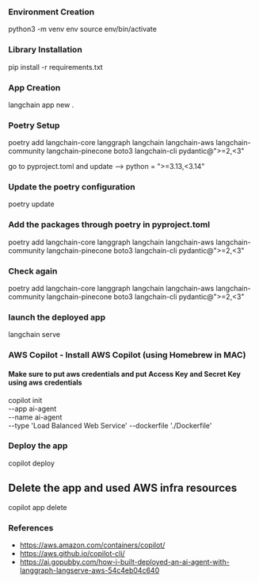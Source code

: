 ### Environment Creation
python3 -m venv env
source env/bin/activate

### Library Installation
pip install -r requirements.txt

### App Creation
langchain app new .

### Poetry Setup
poetry add langchain-core langgraph langchain langchain-aws langchain-community langchain-pinecone boto3 langchain-cli pydantic@">=2,<3"

go to pyproject.toml and update --> python = ">=3.13,<3.14"

### Update the poetry configuration
poetry update

### Add the packages through poetry in pyproject.toml
poetry add langchain-core langgraph langchain langchain-aws langchain-community langchain-pinecone boto3 langchain-cli pydantic@">=2,<3"

### Check again
poetry add langchain-core langgraph langchain langchain-aws langchain-community langchain-pinecone boto3 langchain-cli pydantic@">=2,<3"

### launch the deployed app
langchain serve

### AWS Copilot - Install AWS Copilot (using Homebrew in MAC) 
#### Make sure to put aws credentials and put Access Key and Secret Key using aws credentials
copilot init \
--app ai-agent \
--name ai-agent \
--type 'Load Balanced Web Service' 
--dockerfile './Dockerfile' 

### Deploy the app
copilot deploy

## Delete the app and used AWS infra resources
copilot app delete

### References
- https://aws.amazon.com/containers/copilot/
- https://aws.github.io/copilot-cli/
- https://ai.gopubby.com/how-i-built-deployed-an-ai-agent-with-langgraph-langserve-aws-54c4eb04c640

